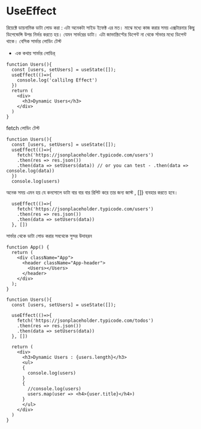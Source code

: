 # UseEffect
রিয়েক্টে ডায়নামিক ডাটা লোড করা :
এটা অনেকটা সাইড ইফেক্ট এর মত। মাঝে মধ্যে কাজ করার সময় এক্সটারনার কিছু ডিপেন্ডেন্সি উপর নির্ভর করতে হয়। যেমন সার্ভরের ডাটা। এটা জাভাস্ক্রিপ্টের ডিপেন্ট না থেকে র্সাভার মধ্যে ডিপেন্ট থাকে।
বেসিক সার্ভার লোডিং টেস্ট

- এক কথায় সার্ভার লোডির্
```
function Users(){
  const [users, setUsers] = useState([]);
  useEffect(()=>{
    console.log('callilng Effect')
  })
  return (
    <div>
      <h3>Dynamic Users</h3>
    </div>
  )
}
```
fetch লোডিং টেস্ট
```
function Users(){
  const [users, setUsers] = useState([]);
  useEffect(()=>{
    fetch('https://jsonplaceholder.typicode.com/users')
    .then(res => res.json())
    .then(data => setUsers(data)) // or you can test - .then(data => console.log(data))
  })
  console.log(users)
```
অনেক সময় এমন হয় যে কনসোলে ডাটা বার বার বার রিপিট করে তার জন্য জাস্ট , []} ব্যবহার করতে হবে।
```
  useEffect(()=>{
    fetch('https://jsonplaceholder.typicode.com/users')
    .then(res => res.json())
    .then(data => setUsers(data))
  }, [])
```
সার্ভার থেকে ডাটা লোড করার সবথেকে সুন্দর উদাহরন
```
function App() {
  return (
    <div className="App">
      <header className="App-header">
        <Users></Users>
      </header>
    </div>
  );
}

function Users(){
  const [users, setUsers] = useState([]);

  useEffect(()=>{
    fetch('https://jsonplaceholder.typicode.com/todos')
    .then(res => res.json())
    .then(data => setUsers(data))
  }, [])

  return (
    <div>
      <h3>Dynamic Users : {users.length}</h3>
      <ul>
      {
        console.log(users)
      }
      {
        //console.log(users)
        users.map(user => <h4>{user.title}</h4>)
      }
      </ul>
    </div>
  )
}
```


